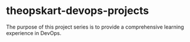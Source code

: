 # theopskart-devops-projects
The purpose of this project series is to provide a comprehensive learning experience in DevOps.
